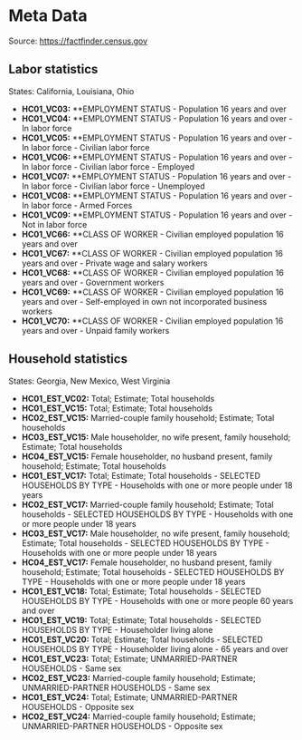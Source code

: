 # Meta Data

Source: https://factfinder.census.gov

## Labor statistics

States: California, Louisiana, Ohio

* **HC01_VC03:** **EMPLOYMENT STATUS - Population 16 years and over
* **HC01_VC04:** **EMPLOYMENT STATUS - Population 16 years and over - In labor force
* **HC01_VC05:** **EMPLOYMENT STATUS - Population 16 years and over - In labor force - Civilian labor force
* **HC01_VC06:** **EMPLOYMENT STATUS - Population 16 years and over - In labor force - Civilian labor force - Employed
* **HC01_VC07:** **EMPLOYMENT STATUS - Population 16 years and over - In labor force - Civilian labor force - Unemployed
* **HC01_VC08:** **EMPLOYMENT STATUS - Population 16 years and over - In labor force - Armed Forces
* **HC01_VC09:** **EMPLOYMENT STATUS - Population 16 years and over - Not in labor force
* **HC01_VC66:** **CLASS OF WORKER - Civilian employed population 16 years and over
* **HC01_VC67:** **CLASS OF WORKER - Civilian employed population 16 years and over - Private wage and salary workers
* **HC01_VC68:** **CLASS OF WORKER - Civilian employed population 16 years and over - Government workers
* **HC01_VC69:** **CLASS OF WORKER - Civilian employed population 16 years and over - Self-employed in own not incorporated business workers
* **HC01_VC70:** **CLASS OF WORKER - Civilian employed population 16 years and over - Unpaid family workers

## Household statistics

States: Georgia, New Mexico, West Virginia

* **HC01_EST_VC02:** Total; Estimate; Total households
* **HC01_EST_VC15:** Total; Estimate; Total households
* **HC02_EST_VC15:** Married-couple family household; Estimate; Total households
* **HC03_EST_VC15:** Male householder, no wife present, family household; Estimate; Total households
* **HC04_EST_VC15:** Female householder, no husband present, family household; Estimate; Total households
* **HC01_EST_VC17:** Total; Estimate; Total households - SELECTED HOUSEHOLDS BY TYPE - Households with one or more people under 18 years
* **HC02_EST_VC17:** Married-couple family household; Estimate; Total households - SELECTED HOUSEHOLDS BY TYPE - Households with one or more people under 18 years
* **HC03_EST_VC17:** Male householder, no wife present, family household; Estimate; Total households - SELECTED HOUSEHOLDS BY TYPE - Households with one or more people under 18 years
* **HC04_EST_VC17:** Female householder, no husband present, family household; Estimate; Total households - SELECTED HOUSEHOLDS BY TYPE - Households with one or more people under 18 years
* **HC01_EST_VC18:** Total; Estimate; Total households - SELECTED HOUSEHOLDS BY TYPE - Households with one or more people 60 years and over
* **HC01_EST_VC19:** Total; Estimate; Total households - SELECTED HOUSEHOLDS BY TYPE - Householder living alone
* **HC01_EST_VC20:** Total; Estimate; Total households - SELECTED HOUSEHOLDS BY TYPE - Householder living alone - 65 years and over
* **HC01_EST_VC23:** Total; Estimate; UNMARRIED-PARTNER HOUSEHOLDS - Same sex
* **HC02_EST_VC23:** Married-couple family household; Estimate; UNMARRIED-PARTNER HOUSEHOLDS - Same sex
* **HC01_EST_VC24:** Total; Estimate; UNMARRIED-PARTNER HOUSEHOLDS - Opposite sex
* **HC02_EST_VC24:** Married-couple family household; Estimate; UNMARRIED-PARTNER HOUSEHOLDS - Opposite sex

